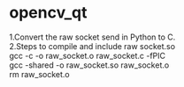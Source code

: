 # opencv_qt
1.Convert the raw socket send in Python to C.  
2.Steps to compile and include raw socket.so  
gcc -c -o raw_socket.o raw_socket.c -fPIC  
gcc -shared -o raw_socket.so raw_socket.o  
rm raw_socket.o  
